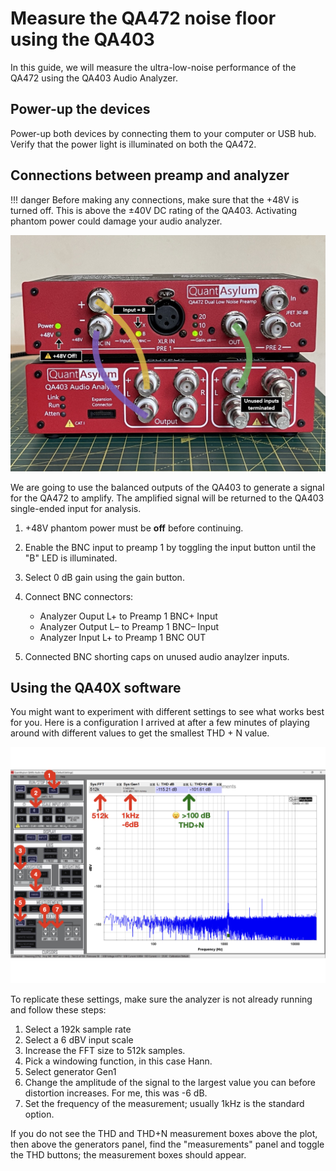 # Measure the QA472 noise floor using the QA403

In this guide, we will measure the ultra-low-noise performance of the QA472 using the QA403 Audio Analyzer.

## Power-up the devices

Power-up both devices by connecting them to your computer or USB hub. Verify that the power light is illuminated on both the QA472.

## Connections between preamp and analyzer

!!! danger
    Before making any connections, make sure that the +48V is turned off. This is above the ±40V DC rating of the QA403. Activating phantom power could damage your audio analyzer.

![Screenshot](img/guide_noise_connections.jpg)


We are going to use the balanced outputs of the QA403 to generate a signal for the QA472 to amplify. The amplified signal will be returned to the QA403 single-ended input for analysis.

1. +48V phantom power must be **off** before continuing.
2. Enable the BNC input to preamp 1 by toggling the input button until the "B" LED is illuminated.
3. Select 0 dB gain using the gain button.
4. Connect BNC connectors:
    * Analyzer Ouput L+ to Preamp 1 BNC+ Input
    * Analyzer Output L&ndash; to Preamp 1 BNC&ndash; Input
    * Analyzer Input L+ to Preamp 1 BNC OUT

5. Connected BNC shorting caps on unused audio anaylzer inputs.

## Using the QA40X software

You might want to experiment with different settings to see what works best for you. Here is a configuration I arrived at after a few minutes of playing around with different values to get the smallest THD + N value.

![Screenshot](img/guide_noise_GUI_settings.png)

To replicate these settings, make sure the analyzer is not already running and follow these steps:

1. Select a 192k sample rate
2. Select a 6 dBV input scale
3. Increase the FFT size to 512k samples.
4. Pick a windowing function, in this case Hann.
5. Select generator Gen1
6. Change the amplitude of the signal to the largest value you can before distortion increases. For me, this was -6 dB.
7. Set the frequency of the measurement; usually 1kHz is the standard option.

If you do not see the THD and THD+N measurement boxes above the plot, then above the generators panel, find the "measurements" panel and toggle the THD buttons; the measurement boxes should appear.
